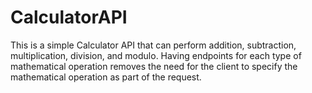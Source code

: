 # CalculatorAPI

This is a simple Calculator API that can perform addition, subtraction, multiplication, division, and modulo.
Having endpoints for each type of mathematical operation removes the need for the client to specify the mathematical operation as part of the  request. 
